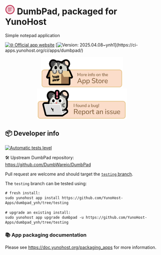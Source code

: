 <!--
N.B.: This README was automatically generated by <https://github.com/YunoHost/apps_tools/blob/main/readme_generator>
It shall NOT be edited by hand.
-->

<h1>
  <img src="https://raw.githubusercontent.com/YunoHost/apps/main/logos/dumbpad.png" width="32px" alt="Logo of DumbPad">
  DumbPad, packaged for YunoHost
</h1>

Simple notepad application

[![🌐 Official app website](https://img.shields.io/badge/Official_app_website-darkgreen?style=for-the-badge)](https://www.dumbware.io/)
[![Version: 2025.04.08~ynh1](https://img.shields.io/badge/Version-2025.04.08~ynh1-rgba(0,150,0,1)?style=for-the-badge)](https://ci-apps.yunohost.org/ci/apps/dumbpad/)

<div align="center">
<a href="https://apps.yunohost.org/app/dumbpad"><img height="100px" src="https://github.com/YunoHost/yunohost-artwork/raw/refs/heads/main/badges/neopossum-badges/badge_more_info_on_the_appstore.svg"/></a>
<a href="https://github.com/YunoHost-Apps/dumbpad_ynh/issues"><img height="100px" src="https://github.com/YunoHost/yunohost-artwork/raw/refs/heads/main/badges/neopossum-badges/badge_report_an_issue.svg"/></a>
</div>

## 📦 Developer info

[![Automatic tests level](https://apps.yunohost.org/badge/cilevel/dumbpad)](https://ci-apps.yunohost.org/ci/apps/dumbpad/)

🛠️ Upstream DumbPad repository: <https://github.com/DumbWareio/DumbPad>

Pull request are welcome and should target the [`testing` branch](https://github.com/YunoHost-Apps/dumbpad_ynh/tree/testing).

The `testing` branch can be tested using:
```
# fresh install:
sudo yunohost app install https://github.com/YunoHost-Apps/dumbpad_ynh/tree/testing

# upgrade an existing install:
sudo yunohost app upgrade dumbpad -u https://github.com/YunoHost-Apps/dumbpad_ynh/tree/testing
```

### 📚 App packaging documentation

Please see <https://doc.yunohost.org/packaging_apps> for more information.